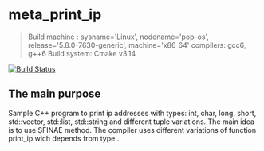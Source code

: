 # meta_print_ip
> Build machine : sysname='Linux', nodename='pop-os', release='5.8.0-7630-generic', machine='x86_64'
> compilers: gcc6, g++6
> Build system: Cmake v3.14

[![Build Status](https://travis-ci.org/DimKush/meta_print_ip.svg?branch=main)](https://travis-ci.org/github/DimKush/meta_print_ip)

## The main purpose

Sample C++ program to print ip addresses with types: int, char, long, short, std::vector<int>, std::list<int>, std::string and different tuple variations. The main idea is to use SFINAE method. The compiler uses different variations of function print_ip wich depends from type .
